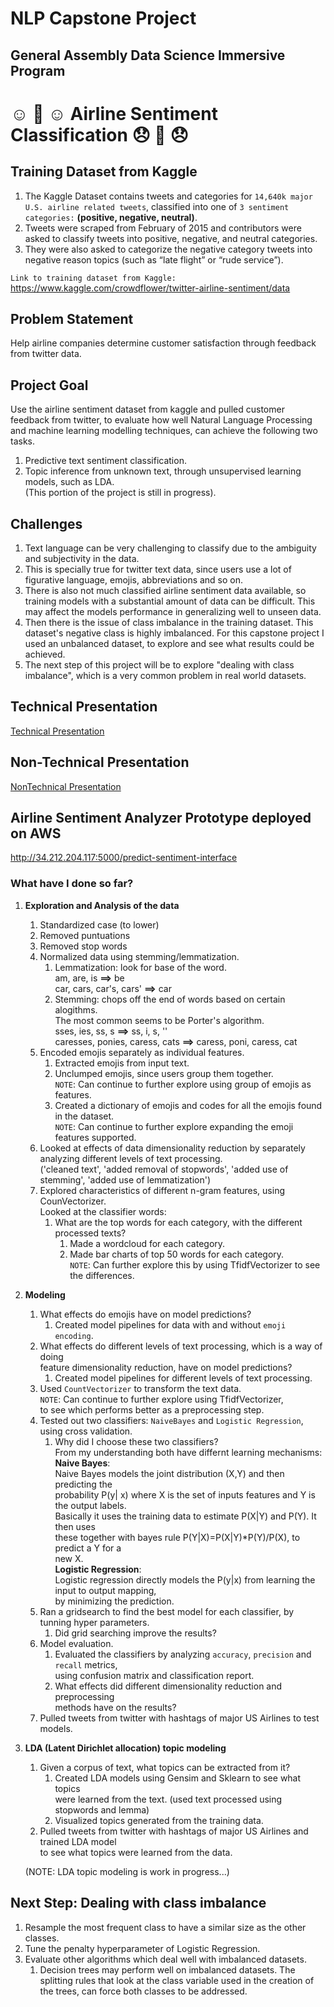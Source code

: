 # NLP Capstone Project
## General Assembly Data Science Immersive Program
# ☺️ 🛫 ☺️  Airline Sentiment Classification  😞 🛬 😞

## Training Dataset from Kaggle

1. The Kaggle Dataset contains tweets and categories for `14,640k major U.S. airline related tweets`,
classified into one of `3 sentiment categories:` **(positive, negative, neutral)**.<br>
2. Tweets were scraped from February of 2015 and contributors were asked to classify tweets into positive, negative, and neutral categories.<br>
3. They were also asked to categorize the negative category tweets into negative reason topics (such as “late flight” or “rude service”).

`Link to training dataset from Kaggle: `   https://www.kaggle.com/crowdflower/twitter-airline-sentiment/data

## Problem Statement

Help airline companies determine customer satisfaction through feedback from twitter data.<br>

## Project Goal 

Use the airline sentiment dataset from kaggle and pulled customer feedback from twitter,
to evaluate how well Natural Language Processing and machine learning modelling techniques, can achieve the following two tasks.<br>
1. Predictive text sentiment classification.
2. Topic inference from unknown text, through unsupervised learning models, such as LDA.<br>
   (This portion of the project is still in progress).

## Challenges

1. Text language can be very challenging to classify due to the ambiguity and subjectivity in the data.<br>
2. This is specially true for twitter text data, since users use a lot of figurative language, emojis, abbreviations and so on.
3. There is also not much classified airline sentiment data available, so training models with a substantial amount of data can be difficult. This may affect the models performance in generalizing well to unseen data. 
4. Then there is the issue of class imbalance in the training dataset. This dataset's negative class is highly imbalanced. For this capstone project I used an unbalanced dataset, to explore and see what results could be achieved. 
5. The next step of this project will be to explore "dealing with class imbalance", which is a very common problem in real world datasets.

## Technical Presentation

[Technical Presentation](TechnicalPresentation/1_TechnicalP_OverView.ipynb)

## Non-Technical Presentation

[NonTechnical Presentation](NonTechnicalPresentation/NonTechPresentation.pdf)

## Airline Sentiment Analyzer Prototype deployed on AWS

http://34.212.204.117:5000/predict-sentiment-interface

### What have I done so far?

1. <b>Exploration and Analysis of the data</b>
   1. Standardized case (to lower)
   2. Removed puntuations
   3. Removed stop words
   4. Normalized data using stemming/lemmatization.
      1. Lemmatization: look for base of the word.<br>
       am, are, is <b>==></b> be<br> 
       car, cars, car's, cars' <b>==></b> car
      2. Stemming: chops off the end of words based on certain alogithms.<br>
        The most common seems to be Porter's algorithm.<br>
        sses, ies, ss, s <b>==></b> ss, i, s, ''<br>
        caresses, ponies, caress, cats <b>==></b> caress, poni, caress, cat
   5. Encoded emojis separately as individual features.
      1. Extracted emojis from input text.
      2. Unclumped emojis, since users group them together.<br>
         `NOTE`: Can continue to further explore using group of emojis as features.
      3. Created a dictionary of emojis and codes for all the emojis found in the dataset.<br>
         `NOTE`: Can continue to further explore expanding the emoji features supported.<br>
   6. Looked at effects of data dimensionality reduction by separately 
      analyzing different levels of text processing.<br> ('cleaned text', 'added removal of stopwords', 'added use of stemming', 'added use of 
      lemmatization')
   7. Explored characteristics of different n-gram features, using CounVectorizer.<br>
      Looked at the classifier words:
      1. What are the top words for each category, with the different processed texts? 
         1. Made a wordcloud for each category.
         2. Made bar charts of top 50 words for each category.<br>
      `NOTE`: Can further explore this by using TfidfVectorizer to see the differences.<br>
2. <b>Modeling</b>
   1. What effects do emojis have on model predictions?
      1. Created model pipelines for data with and without `emoji encoding`.<br>
   2. What effects do different levels of text processing, which is a way of doing<br>
      feature dimensionality reduction, have on model predictions?
      1. Created model pipelines for different levels of text processing.
   3. Used `CountVectorizer` to transform the text data.<br>
      `NOTE`: Can continue to further explore using TfidfVectorizer,<br>
      to see which performs better as a preprocessing step.
   4. Tested out two classifiers: `NaiveBayes` and `Logistic Regression`, using cross validation.
      1. Why did I choose these two classifiers?<br>
         From my understanding both have differnt learning mechanisms:<br>
         <b>Naive Bayes</b>:<br>
         Naive Bayes models the joint distribution (X,Y) and then predicting the<br>
         probability P(y| x) where X is the set of inputs features and Y is the output labels.<br>
         Basically it uses the training data to estimate P(X|Y) and P(Y). It then uses<br>
         these together with bayes rule P(Y|X)=P(X|Y)*P(Y)/P(X), to predict a Y for a<br>
         new X.<br>
         <b>Logistic Regression</b>:<br>
         Logistic regression directly models the P(y|x) from learning the input to output mapping,<br>
         by minimizing the prediction.
   5. Ran a gridsearch to find the best model for each classifier, by tunning hyper parameters.
      1. Did grid searching improve the results?
   6. Model evaluation.
      1. Evaluated the classifiers by analyzing `accuracy`, `precision` and `recall` metrics,<br>
         using confusion matrix and classification report.
      1. What effects did different dimensionality reduction and preprocessing <br>methods have on the results?
    7. Pulled tweets from twitter with hashtags of major US Airlines to test   
       models.<br>
3. <b>LDA (Latent Dirichlet allocation) topic modeling</b>
   1. Given a corpus of text, what topics can be extracted from it?
      1. Created LDA models using Gensim and Sklearn to see what topics<br>
         were learned from the text. (used text processed using stopwords and lemma)
      2. Visualized topics generated from the training data.
   2. Pulled tweets from twitter with hashtags of major US Airlines and 
      trained LDA model<br>to see what topics were learned from the data.
     
   (NOTE: LDA topic modeling is work in progress...)
     
## Next Step:     Dealing with class imbalance

1.  Resample the most frequent class to have a similar size as the other classes.
2.  Tune the penalty hyperparameter of Logistic Regression.
3.  Evaluate other algorithms which deal well with imbalanced datasets.
    1. Decision trees may perform well on imbalanced datasets. The splitting rules that look at the class 
       variable used in the creation of the trees, can force both classes to be addressed.